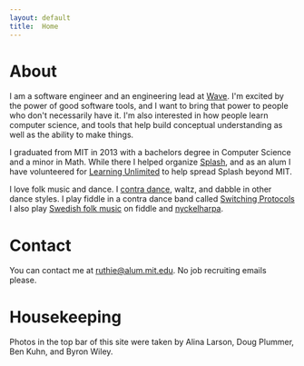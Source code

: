 ```yaml
---
layout: default
title:  Home
---
```

# About

I am a software engineer and an engineering lead at [Wave](https://sendwave.com).  I'm excited by the power of good software tools, and I want to bring that power to people who don't necessarily have it.  I'm also interested in how people learn computer science, and tools that help build conceptual understanding as well as the ability to make things.

I graduated from MIT in 2013 with a bachelors degree in Computer Science and a minor in Math.  While there I helped organize [Splash](http://esp.mit.edu/learn/Splash), and as an alum I have volunteered for [Learning Unlimited](http://learningu.org) to help spread Splash beyond MIT.

I love folk music and dance.  I [contra dance](http://en.wikipedia.org/wiki/Contra_dance), waltz, and dabble in other dance styles.  I play fiddle in a contra dance band called [Switching Protocols](http://switchingprotocolsband.com/) I also play [Swedish folk music](http://www.youtube.com/watch?v=LIViyqKLE4w) on fiddle and [nyckelharpa](http://www.nyckelharpa.org/about/what-is-a-nyckelharpa/).

# Contact

You can contact me at ruthie@alum.mit.edu.  No job recruiting emails please.


# Housekeeping

Photos in the top bar of this site were taken by Alina Larson, Doug Plummer, Ben Kuhn, and Byron Wiley.
